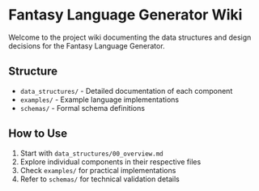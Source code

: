 # Fantasy Language Generator Wiki

Welcome to the project wiki documenting the data structures and design decisions for the Fantasy Language Generator.

## Structure
- `data_structures/` - Detailed documentation of each component
- `examples/` - Example language implementations
- `schemas/` - Formal schema definitions

## How to Use

1. Start with `data_structures/00_overview.md`
2. Explore individual components in their respective files
3. Check `examples/` for practical implementations
4. Refer to `schemas/` for technical validation details